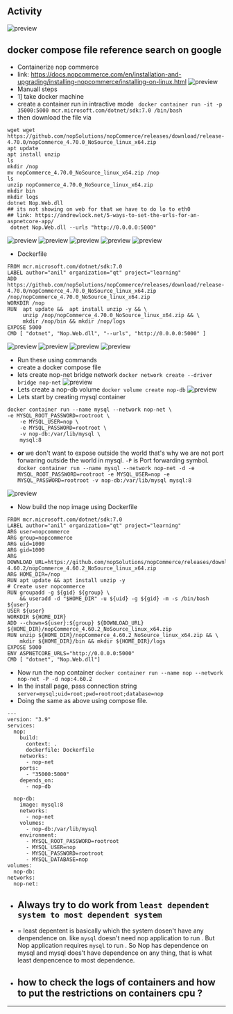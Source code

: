 ## Activity

![preview](images/277.png)

## docker compose file reference search on google

* Containerize nop commerce
* link: https://docs.nopcommerce.com/en/installation-and-upgrading/installing-nopcommerce/installing-on-linux.html
![preview](images/243.png)
* Manuall steps
* 1] take docker machine 
* create a container run in intractive mode 
` docker container run -it -p 35000:5000 mcr.microsoft.com/dotnet/sdk:7.0 /bin/bash`
* then download the file via 
```
wget wget https://github.com/nopSolutions/nopCommerce/releases/download/release-4.70.0/nopCommerce_4.70.0_NoSource_linux_x64.zip
apt update
apt install unzip
ls
mkdir /nop
mv nopCommerce_4.70.0_NoSource_linux_x64.zip /nop
ls
unzip nopCommerce_4.70.0_NoSource_linux_x64.zip
mkdir bin
mkdir logs
dotnet Nop.Web.dll
## its not showing on web for that we have to do lo to eth0 
## link: https://andrewlock.net/5-ways-to-set-the-urls-for-an-aspnetcore-app/
 dotnet Nop.Web.dll --urls "http://0.0.0.0:5000"

```
![preview](images/278.png)
![preview](images/279.png)
![preview](images/280.png)
![preview](images/281.png)
![preview](images/282.png)
* Dockerfile
```
FROM mcr.microsoft.com/dotnet/sdk:7.0
LABEL author="anil" organization="qt" project="learning"
ADD https://github.com/nopSolutions/nopCommerce/releases/download/release-4.70.0/nopCommerce_4.70.0_NoSource_linux_x64.zip /nop/nopCommerce_4.70.0_NoSource_linux_x64.zip
WORKDIR /nop 
RUN  apt update &&  apt install unzip -y && \
     unzip /nop/nopCommerce_4.70.0_NoSource_linux_x64.zip && \  
     mkdir /nop/bin && mkdir /nop/logs
EXPOSE 5000
CMD [ "dotnet", "Nop.Web.dll", "--urls", "http://0.0.0.0:5000" ]
```
![preview](images/284.png)
![preview](images/285.png)
![preview](images/286.png)
![preview](images/283.png)


* Run these using commands
* create a docker compose file
* lets create nop-net bridge network
`docker network create --driver bridge nop-net`
![preview](images/272.png)
* Lets create a nop-db volume
`docker volume create nop-db`
![preview](images/273.png)
* Lets start by creating mysql container
```
docker container run --name mysql --network nop-net \
-e MYSQL_ROOT_PASSWORD=rootroot \
    -e MYSQL_USER=nop \
    -e MYSQL_PASSWORD=rootroot \
    -v nop-db:/var/lib/mysql \
    mysql:8
```
* __or__ we don't want to expose outside the world that's why we are not port forwaring outside the world in mysql. `-P` is Port forwarding symbol. 
`docker container run --name mysql --network nop-net -d -e MYSQL_ROOT_PASSWORD=rootroot -e MYSQL_USER=nop -e MYSQL_PASSWORD=rootroot -v nop-db:/var/lib/mysql mysql:8`

![preview](images/274.png)

* Now build the nop image using Dockerfile

```
FROM mcr.microsoft.com/dotnet/sdk:7.0
LABEL author="anil" organization="qt" project="learning"
ARG user=nopcommerce
ARG group=nopcommerce
ARG uid=1000 
ARG gid=1000
ARG DOWNLOAD_URL=https://github.com/nopSolutions/nopCommerce/releases/download/release-4.60.2/nopCommerce_4.60.2_NoSource_linux_x64.zip
ARG HOME_DIR=/nop
RUN apt update && apt install unzip -y
# Create user nopcommerce
RUN groupadd -g ${gid} ${group} \
    && useradd -d "$HOME_DIR" -u ${uid} -g ${gid} -m -s /bin/bash ${user}
USER ${user}
WORKDIR ${HOME_DIR}
ADD --chown=${user}:${group} ${DOWNLOAD_URL} ${HOME_DIR}/nopCommerce_4.60.2_NoSource_linux_x64.zip
RUN unzip ${HOME_DIR}/nopCommerce_4.60.2_NoSource_linux_x64.zip && \
    mkdir ${HOME_DIR}/bin && mkdir ${HOME_DIR}/logs
EXPOSE 5000
ENV ASPNETCORE_URLS="http://0.0.0.0:5000"
CMD [ "dotnet", "Nop.Web.dll"]

```

* Now run the nop container
`docker container run --name nop --network nop-net -P -d nop:4.60.2`
* In the install page, pass connection string
`server=mysql;uid=root;pwd=rootroot;database=nop`
* Doing the same as above using compose file.
```
---
version: "3.9"
services:
  nop:
    build:
      context: .
      dockerfile: Dockerfile
    networks:
      - nop-net
    ports:
      - "35000:5000"
    depends_on:
      - nop-db

  nop-db:
    image: mysql:8
    networks:
      - nop-net
    volumes:
      - nop-db:/var/lib/mysql
    environment:
      - MYSQL_ROOT_PASSWORD=rootroot
      - MYSQL_USER=nop
      - MYSQL_PASSWORD=rootroot
      - MYSQL_DATABASE=nop
volumes:
  nop-db:
networks:
  nop-net:
```
* ## Always try to do work from `least dependent system to most dependent system`
* = least depentent is basically which the system dosen't have  any denpendence on.  like `mysql` doesn't need nop application to run . But Nop application requires `mysql` to run . So Nop has dependence on mysql and mysql does't have dependence on any thing, that is what least denpencence to most dependence.
* ## how to check the logs of containers and how to put the restrictions on containers cpu ?
-------------------------------------------------------------------------------------------------------------------


